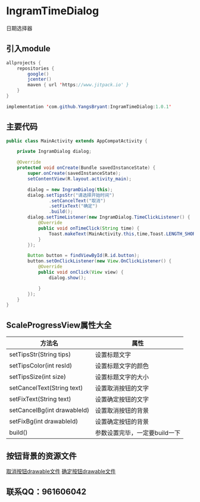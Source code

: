 # IngramTimeDialog
日期选择器

## 引入module
```java
allprojects {
    repositories {
        google()
        jcenter()
        maven { url 'https://www.jitpack.io' }
    }
}
```

```java
implementation 'com.github.YangsBryant:IngramTimeDialog:1.0.1'
```

## 主要代码
```java
public class MainActivity extends AppCompatActivity {

    private IngramDialog dialog;

    @Override
    protected void onCreate(Bundle savedInstanceState) {
        super.onCreate(savedInstanceState);
        setContentView(R.layout.activity_main);

        dialog = new IngramDialog(this);
        dialog.setTipsStr("请选择开始时间")
                .setCancelText("取消")
                .setFixText("确定")
                .build();
        dialog.setTimeListener(new IngramDialog.TimeClickListener() {
            @Override
            public void onTimeClick(String time) {
                Toast.makeText(MainActivity.this,time,Toast.LENGTH_SHORT).show();
            }
        });

        Button button = findViewById(R.id.button);
        button.setOnClickListener(new View.OnClickListener() {
            @Override
            public void onClick(View view) {
                dialog.show();

            }
        });
    }
}
```
## ScaleProgressView属性大全
方法名 | 属性
--------- | -------------
setTipsStr(String tips) | 设置标题文字
setTipsColor(int resId) | 设置标题文字的颜色
setTipsSize(int size) | 设置标题文字的大小
setCancelText(String text) | 设置取消按钮的文字
setFixText(String text) | 设置确定按钮的文字
setCancelBg(int drawableId) | 设置取消按钮的背景
setFixBg(int drawableId) | 设置确定按钮的背景
build() | 参数设置完毕，一定要build一下

## 按钮背景的资源文件
[取消按钮drawable文件](https://github.com/YangsBryant/IngramTimeDialog/blob/master/ingramselectdialoglibrary/src/main/res/drawable/dialog_bt01.xml)
[确定按钮drawable文件](https://github.com/YangsBryant/IngramTimeDialog/blob/master/ingramselectdialoglibrary/src/main/res/drawable/dialog_bt02.xml)

## 联系QQ：961606042
